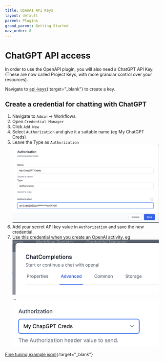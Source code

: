 ```yaml
---
title: OpenAI API Keys
layout: default
parent: Plugins
grand_parent: Getting Started
nav_order: 8
---
```


# ChatGPT API access

In order to use the OpenAPI plugin, you will also need a ChatGPT API Key. (These are now called Project Keys, with more granular control over your resources).

Navigate to [api-keys](https://platform.openai.com/api-keys){:target="_blank"} to create a key.

## Create a credential for chatting with ChatGPT

1. Navigate to `Admin` -> Workflows. 
2. Open `Credential Manager`
3. Click `Add New` 
4. Select `Authorization` and give it a suitable name (eg My ChatGPT Creds)
5. Leave the Type as `Authorization`
![alt text](image-9.png)
6. Add your secret API key value in `Authorization` and save the new credential.
7. Use this credential when you create an OpenAI activity.  eg 
    ![alt text](image-10.png)
    ...
    ![alt text](image-11.png)

[Fine tuning example jsonl](../finetuning/wow16.jsonl){:target="_blank"}
